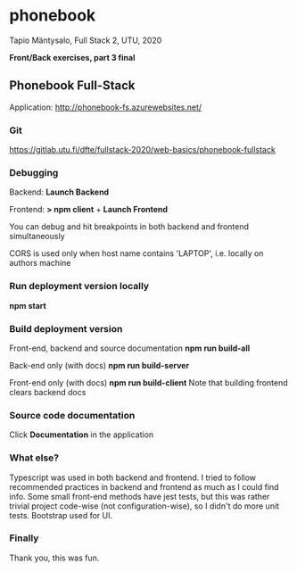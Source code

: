 # phonebook

Tapio Mäntysalo, Full Stack 2, UTU, 2020

**Front/Back exercises, part 3 final**

## Phonebook Full-Stack
Application:
http://phonebook-fs.azurewebsites.net/

### Git
https://gitlab.utu.fi/dfte/fullstack-2020/web-basics/phonebook-fullstack

### Debugging
Backend: 
**Launch Backend**

Frontend: 
**> npm client** + **Launch Frontend**

You can debug and hit breakpoints in both backend and frontend simultaneously

CORS is used only when host name contains 'LAPTOP', i.e. locally on authors machine

### Run deployment version locally
**npm start**

### Build deployment version
Front-end, backend and source documentation
**npm run build-all**

Back-end only (with docs)
**npm run build-server**

Front-end only (with docs)
**npm run build-client**
    Note that building frontend clears backend docs

### Source code documentation
Click **Documentation** in the application

### What else?
Typescript was used in both backend and frontend.
I tried to follow recommended practices in backend and frontend as much as I could find info.
Some small front-end methods have jest tests, but this was rather trivial project code-wise (not configuration-wise), so I didn't do more unit tests.
Bootstrap used for UI.

### Finally
Thank you, this was fun.